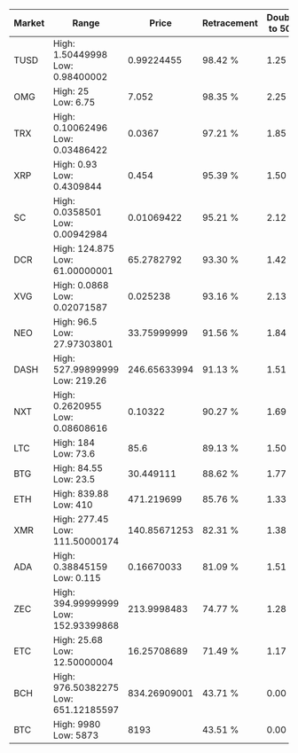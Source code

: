 | Market | Range | Price| Retracement | Doubles to 50% |
| --- | --- | --- | --- | --- |
| TUSD | High: 1.50449998<br />Low: 0.98400002 | 0.99224455 | 98.42 % | 1.25 |
| OMG | High: 25<br />Low: 6.75 | 7.052 | 98.35 % | 2.25 |
| TRX | High: 0.10062496<br />Low: 0.03486422 | 0.0367 | 97.21 % | 1.85 |
| XRP | High: 0.93<br />Low: 0.4309844 | 0.454 | 95.39 % | 1.50 |
| SC | High: 0.0358501<br />Low: 0.00942984 | 0.01069422 | 95.21 % | 2.12 |
| DCR | High: 124.875<br />Low: 61.00000001 | 65.2782792 | 93.30 % | 1.42 |
| XVG | High: 0.0868<br />Low: 0.02071587 | 0.025238 | 93.16 % | 2.13 |
| NEO | High: 96.5<br />Low: 27.97303801 | 33.75999999 | 91.56 % | 1.84 |
| DASH | High: 527.99899999<br />Low: 219.26 | 246.65633994 | 91.13 % | 1.51 |
| NXT | High: 0.2620955<br />Low: 0.08608616 | 0.10322 | 90.27 % | 1.69 |
| LTC | High: 184<br />Low: 73.6 | 85.6 | 89.13 % | 1.50 |
| BTG | High: 84.55<br />Low: 23.5 | 30.449111 | 88.62 % | 1.77 |
| ETH | High: 839.88<br />Low: 410 | 471.219699 | 85.76 % | 1.33 |
| XMR | High: 277.45<br />Low: 111.50000174 | 140.85671253 | 82.31 % | 1.38 |
| ADA | High: 0.38845159<br />Low: 0.115 | 0.16670033 | 81.09 % | 1.51 |
| ZEC | High: 394.99999999<br />Low: 152.93399868 | 213.9998483 | 74.77 % | 1.28 |
| ETC | High: 25.68<br />Low: 12.50000004 | 16.25708689 | 71.49 % | 1.17 |
| BCH | High: 976.50382275<br />Low: 651.12185597 | 834.26909001 | 43.71 % | 0.00 |
| BTC | High: 9980<br />Low: 5873 | 8193 | 43.51 % | 0.00 |

